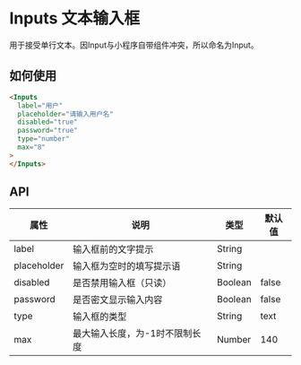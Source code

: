# Inputs 文本输入框

用于接受单行文本。因Input与小程序自带组件冲突，所以命名为Input。

## 如何使用

```html
<Inputs
  label="用户"
  placeholder="请输入用户名"
  disabled="true"
  password="true"
  type="number"
  max="8"
>
</Inputs>
```

## API

|属性|说明|类型|默认值|
|--|--|--|--|
|label|输入框前的文字提示|String||
|placeholder|输入框为空时的填写提示语|String||
|disabled|是否禁用输入框（只读）|Boolean|false|
|password|是否密文显示输入内容|Boolean|false|
|type|输入框的类型|String|text|
|max|最大输入长度，为-1时不限制长度|Number|140|




